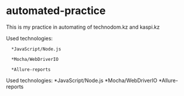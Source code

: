 # automated-practice
This is my practice in automating of technodom.kz and kaspi.kz
 
   Used technologies:
    
      *JavaScript/Node.js
    
      *Mocha/WebDriverIO
    
      *Allure-reports
  Used technologies:
    *JavaScript/Node.js
    *Mocha/WebDriverIO
    *Allure-reports
